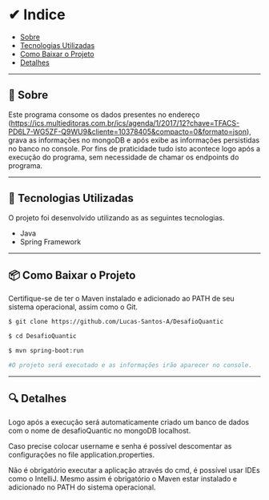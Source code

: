 # ✔ Indice 

- [Sobre](#-sobre)
- [Tecnologias Utilizadas](#-tecnologias-utilizadas)
- [Como Baixar o Projeto](#-como-baixar-o-projeto)
- [Detalhes](#-detalhes)

---

## 📜 Sobre 

Este programa consome os dados presentes no endereço (https://ics.multieditoras.com.br/ics/agenda/1/2017/12?chave=TFACS-PD6L7-WG5ZF-Q9WU9&cliente=10378405&compacto=0&formato=json), grava as informações no mongoDB e após exibe as informações persistidas no banco no console. Por fins de praticidade tudo isto acontece logo após a execução do programa, sem necessidade de chamar os endpoints do programa. 

---

## 🚀 Tecnologias Utilizadas

O projeto foi desenvolvido utilizando as as seguintes tecnologias.

- Java 
- Spring Framework

---

## 📦 Como Baixar o Projeto

 Certifique-se de ter o Maven instalado e adicionado ao PATH de seu sistema operacional, assim como o Git.

```bash
$ git clone https://github.com/Lucas-Santos-A/DesafioQuantic

$ cd DesafioQuantic

$ mvn spring-boot:run

#O projeto será executado e as informações irão aparecer no console.
```
---
## 🔍 Detalhes

Logo após a execução será automaticamente criado um banco de dados com o nome de desafioQuantic no mongoDB localhost. 

Caso precise colocar username e senha é possível descomentar as configurações no file application.properties.

Não é obrigatório executar a aplicação através do cmd, é possível usar IDEs como o IntelliJ. Mesmo assim é obrigatório o Maven estar instalado e adicionado no PATH do sistema operacional.







